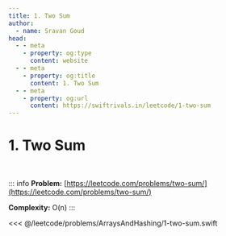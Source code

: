 ```yaml
---
title: 1. Two Sum
author:
  - name: Sravan Goud
head:
  - - meta
    - property: og:type
      content: website
  - - meta
    - property: og:title
      content: 1. Two Sum
  - - meta
    - property: og:url
      content: https://swiftrivals.in/leetcode/1-two-sum
---
```


# 1. Two Sum

<br/>

::: info
**Problem:** [https://leetcode.com/problems/two-sum/](https://leetcode.com/problems/two-sum/)

**Complexity:** O(n)
:::

<<< @/leetcode/problems/ArraysAndHashing/1-two-sum.swift